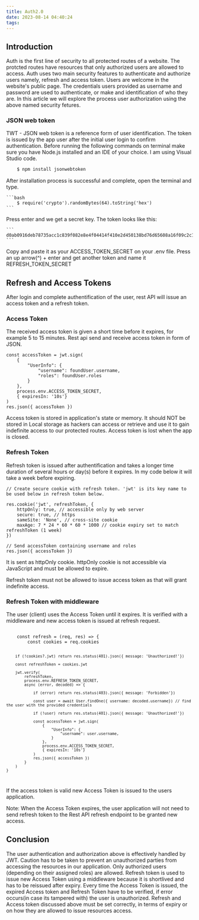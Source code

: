 ```yaml
---
title: Auth2.0
date: 2023-08-14 04:40:24
tags:
---
```


## Introduction

Auth is the first line of security to all protected routes of a website. The protcted routes have resources that only authorized users are allowed to access. Auth uses two main security features to authenticate and authorize users namely, refresh and access token. Users are welcome in the website's public page. The credentials users provided as username and password are used to authenticate, or make and identification of who they are. In this article we will explore the process user authorization using the above named security fetures.


### JSON web token

TWT - JSON web token is a reference form of user identification. The token is issued by the app user after the initial user login to confirm authentication. Before running the following commands on terminal make sure you have Node.js installed and an IDE of your choice. I am using Visual Studio code.

``` bash
    $ npm install jsonwebtoken
```

After installation process is successful and complete, open the terminal and type.

    ```bash
        $ require('crypto').randomBytes(64).toString('hex')
    ```
Press enter and we get a secret key. The token looks like this:

    ```
    d0ab0916deb78735acc1c839f082e8e4f04414f410e2d450138bd76d65608a16f09c2c1fb595ad06438c2c37b7773877c4724897ebe9d203e181c477b55ee75d
    ```

Copy and paste it as your ACCESS_TOKEN_SECRET on your .env file. Press an up arrow(^) + enter and get another token and name it REFRESH_TOKEN_SECRET


## Refresh and Access Tokens

After login and complete authentification of the user, rest API will issue an access token and a refresh token.

### Access Token

The received access token is given a short time before it expires, for example 5 to 15 minutes. Rest api send and receive access token in form of JSON.

    const accessToken = jwt.sign(
        {
            "UserInfo": {
                "username": foundUser.username,
                "roles": foundUser.roles
            }
        },
        process.env.ACCESS_TOKEN_SECRET,
        { expiresIn: '10s'}
    )
    res.json({ accessToken })

Access token is stored in application's state or memory. It should NOT be stored in Local storage as hackers can access or retrieve and use it to gain indefinite access to our protected routes. Access token is lost when the app is closed.

### Refresh Token

Refresh token is issued after authentification and takes a longer time duration of several hours or day(s) before it expires. In my code below it will take a week before expiring. 

    // Create secure cookie with refresh token. 'jwt' is its key name to be used below in refresh token below.

    res.cookie('jwt', refreshToken, {
        httpOnly: true, // accessible only by web server
        secure: true, // https
        sameSite: 'None', // cross-site cookie
        maxAge: 7 * 24 * 60 * 60 * 1000 // cookie expiry set to match refreshToken (1 week)
    })

    // Send accessToken containing username and roles
    res.json({ accessToken })

It is sent as httpOnly cookie. httpOnly cookie is not accessible via JavaScript and must be allowed to expire.

Refresh token must not be allowed to issue access token as that will grant indefinite access.

### Refresh Token with middleware

The user (client) uses the Access Token until it expires. It is verified with a middleware and new access token is issued at refresh request.

<code>
    const refresh = (req, res) => {
        const cookies = req.cookies

        if (!cookies?.jwt) return res.status(401).json({ message: 'Unauthorized!'})

        const refreshToken = cookies.jwt

        jwt.verify(
            refreshToken,
            process.env.REFRESH_TOKEN_SECRET,
            async (error, decoded) => {

                if (error) return res.status(403).json({ message: 'Forbidden'})

                const user = await User.findOne({ username: decoded.username}) // find the user with the provided credentials

                if (!user) return res.status(401).json({ message: 'Unauthorized!'})

                const accessToken = jwt.sign(
                    {
                        "UserInfo": {
                            "username": user.username,
                        }
                    },
                    process.env.ACCESS_TOKEN_SECRET,
                    { expiresIn: '10s'}
                )
                res.json({ accessToken })
            }
        )
    }
</code>

If the access token is valid new Access Token is issued to the users application. 

Note: When the Access Token expires, the user application will not need to send refresh token to the Rest API refresh endpoint to be granted new access.

## Conclusion

The user authentication and authorization above is effectively handled by JWT. Caution has to be taken to prevent an unauthorized parties from accessing the resources in our application. Only authorized users (depending on their assigned roles) are allowed. Refresh token is used to issue new Access Token using a middleware because it is shortlived and has to be reissued after expiry. Every time the Access Token is issued, the expired Access token and Refresh Token have to be verified, if error occurs(in case its tampered with) the user is unauthorized. Refresh and Access token discussed above must be set correctly, in terms of expiry or on how they are allowed to issue resources access. 